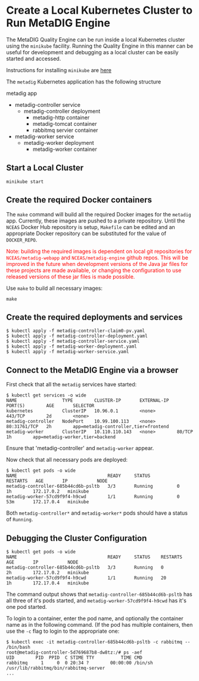 # Create a Local Kubernetes Cluster to Run MetaDIG Engine

The MetaDIG Quality Engine can be run inside a local Kubernetes cluster using the `minikube` facility. Running the Quality Engine in this manner can be useful for development and debugging as a local cluster can be easily started and accessed.

Instructions for installing `minikube` are [here](https://kubernetes.io/docs/tasks/tools/install-minikube)

The `metadig` Kubernetes application has the following structure

metadig app

- metadig-controller service
    - metadig-controller deployment
        - metadig-http container
        - metadig-tomcat container
        - rabbitmq servier container
- metadig-worker service
    - metadig-worker deployment
        - metadig-worker container

## Start a Local Cluster 

```/bin/bash
minikube start
```

## Create the required Docker containers
The `make` command will build all the required Docker images for the `metadig` app. Currently, these images are pushed to a private repository. Until the `NCEAS` Docker Hub repository is setup, `Makefile` can be edited and an appropriate Docker repository can be substituted for the value of `DOCKER_REPO`.

<font color="red">Note: building the required images is dependent on local git repositories for `NCEAS/metadig-webapp` and `NCEAS/metadig-engine` github repos. This will be improved in the future when development versions of the Java jar files for these projects are made available, or changing the configuration to use released versions of these jar files is made possible.
</font>

Use `make` to build all necessary images:

```/bin/bash
make
```
##  Create the required deployments and services

```/bin/bash
$ kubectl apply -f metadig-controller-claim0-pv.yaml
$ kubectl apply -f metadig-controller-deployment.yaml
$ kubectl apply -f metadig-controller-service.yaml
$ kubectl apply -f metadig-worker-deployment.yaml
$ kubectl apply -f metadig-worker-service.yaml
```


## Connect to the MetaDIG Engine via a browser
First check that all the `metadig` services have started:

```/bin/bash
$ kubectl get services -o wide
NAME                 TYPE        CLUSTER-IP       EXTERNAL-IP   PORT(S)        AGE       SELECTOR
kubernetes           ClusterIP   10.96.0.1        <none>        443/TCP        2d        <none>
metadig-controller   NodePort    10.99.100.113    <none>        80:31761/TCP   2h        app=metadig-controller,tier=frontend
metadig-worker       ClusterIP   10.110.110.143   <none>        80/TCP         1h        app=metadig-worker,tier=backend
```

Ensure that 'metadig-controller' and `metadig-worker` appear.

Now check that all necessary pods are deployed:

```/bin/bash
$ kubectl get pods -o wide
NAME                                  READY     STATUS          RESTARTS   AGE       IP           NODE
metadig-controller-685b44cd6b-psltb   3/3       Running         0          1h        172.17.0.2   minikube
metadig-worker-57cd9f9f4-h9cwd        1/1       Running         0         53m       172.17.0.4   minikube
```

Both `metadig-controller*` and `metadig-worker*` pods should have a status of `Running`.

## Debugging the Cluster Configuration

```/bin/bash
$ kubectl get pods -o wide
NAME                                  READY     STATUS    RESTARTS   AGE       IP           NODE
metadig-controller-685b44cd6b-psltb   3/3       Running   0          2h        172.17.0.2   minikube
metadig-worker-57cd9f9f4-h9cwd        1/1       Running   20         1h        172.17.0.4   minikube
```
The command output shows that `metadig-controller-685b44cd6b-psltb` has all three of it's pods started, and `metadig-worker-57cd9f9f4-h9cwd` has it's one pod started.

To login to a container, enter the pod name, and optionally the container name as in the following command. (If the pod has multiple containers, then use the `-c` flag to login to the appropriate one:

```/bin/bash
$ kubectl exec -it metadig-controller-685b44cd6b-psltb -c rabbitmq -- /bin/bash
root@metadig-controller-5d769687b8-dw8tz:/# ps -aef
UID        PID  PPID  C STIME TTY          TIME CMD
rabbitmq     1     0  0 20:34 ?        00:00:00 /bin/sh /usr/lib/rabbitmq/bin/rabbitmq-server
...
```

